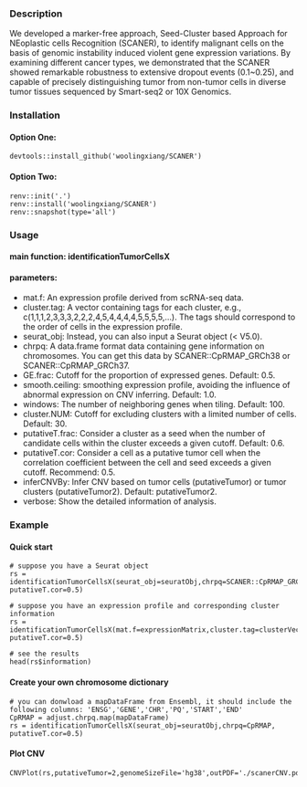 ### Description
We developed a marker-free approach, Seed-Cluster based Approach for NEoplastic cells Recognition (SCANER), to identify malignant cells on the basis of genomic instability induced violent gene expression variations. By examining different cancer types, we demonstrated that the SCANER showed remarkable robustness to extensive dropout events (0.1~0.25), and capable of precisely distinguishing tumor from non-tumor cells in diverse tumor tissues sequenced by Smart-seq2 or 10X Genomics.

### Installation
#### Option One:
```{r}
devtools::install_github('woolingxiang/SCANER')
```
#### Option Two:
```{r}
renv::init('.')
renv::install('woolingxiang/SCANER')
renv::snapshot(type='all')
```

### Usage
#### main function: identificationTumorCellsX
#### parameters:
* mat.f: An expression profile derived from scRNA-seq data. 
* cluster.tag: A vector containing tags for each cluster, e.g., c(1,1,1,2,3,3,3,2,2,2,4,5,4,4,4,4,5,5,5,5,...). The tags should correspond to the order of cells in the expression profile. 
* seurat_obj: Instead, you can also input a Seurat object (< V5.0). 
* chrpq: A data.frame format data containing gene information on chromosomes. You can get this data by SCANER::CpRMAP_GRCh38 or SCANER::CpRMAP_GRCh37. 
* GE.frac: Cutoff for the proportion of expressed genes. Default: 0.5. 
* smooth.ceiling: smoothing expression profile, avoiding the influence of abnormal expression on CNV inferring. Default: 1.0. 
* windows: The number of neighboring genes when tiling. Default: 100.
* cluster.NUM: Cutoff for excluding clusters with a limited number of cells. Default: 30. 
* putativeT.frac: Consider a cluster as a seed when the number of candidate cells within the cluster exceeds a given cutoff. Default: 0.6. 
* putativeT.cor: Consider a cell as a putative tumor cell when the correlation coefficient between the cell and seed exceeds a given cutoff. Recommend: 0.5. 
* inferCNVBy: Infer CNV based on tumor cells (putativeTumor) or tumor clusters (putativeTumor2). Default: putativeTumor2. 
* verbose: Show the detailed information of analysis. 

### Example
#### Quick start
```{r}
# suppose you have a Seurat object
rs = identificationTumorCellsX(seurat_obj=seuratObj,chrpq=SCANER::CpRMAP_GRCh38, putativeT.cor=0.5)

# suppose you have an expression profile and corresponding cluster information
rs = identificationTumorCellsX(mat.f=expressionMatrix,cluster.tag=clusterVector,chrpq=SCANER::CpRMAP_GRCh38, putativeT.cor=0.5)

# see the results
head(rs$information)
```
#### Create your own chromosome dictionary
```{r}
# you can donwload a mapDataFrame from Ensembl, it should include the following columns: 'ENSG','GENE','CHR','PQ','START','END'
CpRMAP = adjust.chrpq.map(mapDataFrame)
rs = identificationTumorCellsX(seurat_obj=seuratObj,chrpq=CpRMAP, putativeT.cor=0.5)
```
#### Plot CNV
```{r}
CNVPlot(rs,putativeTumor=2,genomeSizeFile='hg38',outPDF='./scanerCNV.pdf')
```


